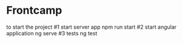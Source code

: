 # Frontcamp
to start the project
#1 start server app 
  npm run start
#2 start angular application
  ng serve
#3 tests
  ng test